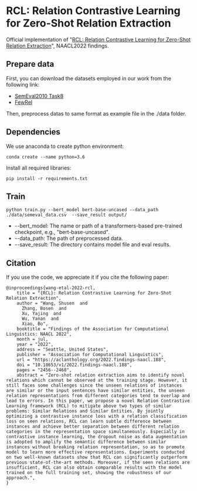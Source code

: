 # RCL: Relation Contrastive Learning for Zero-Shot Relation Extraction
Official implementation of "[RCL: Relation Contrastive Learning for Zero-Shot Relation Extraction](https://aclanthology.org/2022.findings-naacl.188/)", NAACL2022 findings.
## Prepare data
First, you can download the datasets employed in our work from the following link:
- [SemEval2010 Task8](https://docs.google.com/document/d/1QO_CnmvNRnYwNWu1-QCAeR5ToQYkXUqFeAJbdEhsq7w/preview)
- [FewRel](https://thunlp.github.io/1/fewrel1.html)

Then, preprocess datas to same format as example file in the ./data folder.

## Dependencies
We use anaconda to create python environment:
```
conda create --name python=3.6
```
Install all required libraries:
```
pip install -r requirements.txt
```

## Train
```
python train.py --bert_model bert-base-uncased --data_path ./data/semeval_data.csv  --save_result output/ 
```
- --bert_model: The name or path of a transformers-based pre-trained checkpoint, e.g., "bert-base-uncased".
- --data_path: The path of preprocessed data.
- --save_result: The directory contains model file and eval results.


## Citation
If you use the code, we appreciate it if you cite the following paper:
```
@inproceedings{wang-etal-2022-rcl,
    title = "{RCL}: Relation Contrastive Learning for Zero-Shot Relation Extraction",
    author = "Wang, Shusen  and
      Zhang, Bosen  and
      Xu, Yajing  and
      Wu, Yanan  and
      Xiao, Bo",
    booktitle = "Findings of the Association for Computational Linguistics: NAACL 2022",
    month = jul,
    year = "2022",
    address = "Seattle, United States",
    publisher = "Association for Computational Linguistics",
    url = "https://aclanthology.org/2022.findings-naacl.188",
    doi = "10.18653/v1/2022.findings-naacl.188",
    pages = "2456--2468",
    abstract = "Zero-shot relation extraction aims to identify novel relations which cannot be observed at the training stage. However, it still faces some challenges since the unseen relations of instances are similar or the input sentences have similar entities, the unseen relation representations from different categories tend to overlap and lead to errors. In this paper, we propose a novel Relation Contrastive Learning framework (RCL) to mitigate above two types of similar problems: Similar Relations and Similar Entities. By jointly optimizing a contrastive instance loss with a relation classification loss on seen relations, RCL can learn subtle difference between instances and achieve better separation between different relation categories in the representation space simultaneously. Especially in contrastive instance learning, the dropout noise as data augmentation is adopted to amplify the semantic difference between similar instances without breaking relation representation, so as to promote model to learn more effective representations. Experiments conducted on two well-known datasets show that RCL can significantly outperform previous state-of-the-art methods. Moreover, if the seen relations are insufficient, RCL can also obtain comparable results with the model trained on the full training set, showing the robustness of our approach.",
}
```
